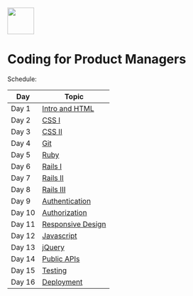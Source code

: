 # <img src="https://cloud.githubusercontent.com/assets/8397980/19818474/bd21af4c-9d04-11e6-8df6-1ed154718dce.png" height="60">

# Coding for Product Managers

Schedule:

| Day | Topic |
|-----|-------|
| Day 1 | [Intro and HTML](intro)
| Day 2 | [CSS I](css-1)
| Day 3 | [CSS II](css-2)
| Day 4 | [Git](git)
| Day 5 | [Ruby](ruby)
| Day 6 | [Rails I](rails-1)
| Day 7 | [Rails II](rails-2)
| Day 8 | [Rails III](rails-3)
| Day 9 | [Authentication](authentication)
| Day 10 |[Authorization](authorization)
| Day 11 |[Responsive Design](responsive-design)
| Day 12 |[Javascript](javascript)
| Day 13 |[jQuery](jquery)
| Day 14 |[Public APIs](public-apis)
| Day 15 |[Testing](testing)
| Day 16 |[Deployment](deployment)
